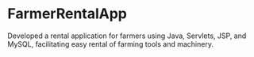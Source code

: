 # FarmerRentalApp
Developed a rental application for farmers using Java, Servlets, JSP, and MySQL, facilitating easy rental of farming tools and machinery. 
